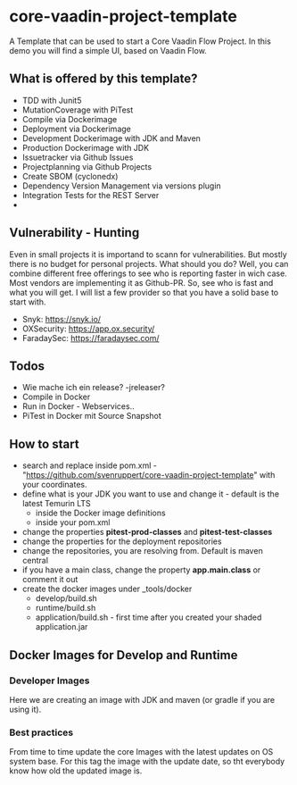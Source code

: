 # core-vaadin-project-template

A Template that can be used to start a Core Vaadin Flow Project.
In this demo you will find a simple UI, based on Vaadin Flow.

## What is offered by this template?

* TDD with Junit5
* MutationCoverage with PiTest
* Compile via Dockerimage
* Deployment via Dockerimage
* Development Dockerimage with JDK and Maven
* Production Dockerimage with JDK
* Issuetracker via Github Issues
* Projectplanning via Github Projects
* Create SBOM (cyclonedx)
* Dependency Version Management via versions plugin
* Integration Tests for the REST Server
*

## Vulnerability - Hunting

Even in small projects it is importand to scann for vulnerabilities.
But mostly there is no budget for personal projects.
What should you do? Well, you can combine different free offerings
to see who is reporting faster in wich case. Most vendors are implementing it as Github-PR.
So, see who is fast and what you will get.
I will list a few provider so that you have a solid base to start with.

* Snyk: https://snyk.io/
* OXSecurity: https://app.ox.security/
* FaradaySec: https://faradaysec.com/

## Todos

* Wie mache ich ein release? -jreleaser?
* Compile in Docker
* Run in Docker - Webservices..
* PiTest in Docker mit Source Snapshot

## How to start

* search and replace inside pom.xml - "https://github.com/svenruppert/core-vaadin-project-template" with your coordinates.
* define what is your JDK you want to use and change it - default is the latest Temurin LTS
  * inside the Docker image definitions
  * inside your pom.xml
* change the properties **pitest-prod-classes** and **pitest-test-classes**
* change the properties for the deployment repositories
* change the repositories, you are resolving from. Default is maven central
* if you have a main class, change the property **app.main.class** or comment it out
* create the docker images under _tools/docker
  * develop/build.sh
  * runtime/build.sh
  * application/build.sh - first time after you created your shaded application.jar

## Docker Images for Develop and Runtime

### Developer Images

Here we are creating an image with JDK and maven (or gradle if you are using it).

### Best practices

From time to time update the core Images with the latest updates on OS system base.
For this tag the image with the update date, so tht everybody know how old the updated
image is.
